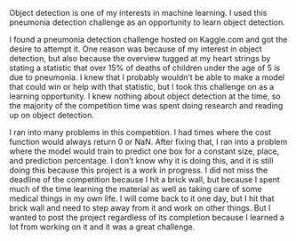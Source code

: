 Object detection is one of my interests in machine learning. I used this pneumonia detection challenge as an opportunity to learn object detection.


I found a pneumonia detection challenge hosted on Kaggle.com and got the desire to attempt it. One reason was because of my interest in object detection, but also because the overview tugged at my heart strings by stating a statistic that over 15% of deaths of children under the age of 5 is due to pneumonia. I knew that I probably wouldn’t be able to make a model that could win or help with that statistic, but I took this challenge on as a learning opportunity. I knew nothing about object detection at the time, so the majority of the competition time was spent doing research and reading up on object detection.

I ran into many problems in this competition. I had times where the cost function would always return 0 or NaN. After fixing that, I ran into a problem where the model would train to predict one box for a constant size, place, and prediction percentage. I don’t know why it is doing this, and it is still doing this because this project is a work in progress. I did not miss the deadline of the competition because I hit a brick wall, but because I spent much of the time learning the material as well as taking care of some medical things in my own life. I will come back to it one day, but I hit that brick wall and need to step away from it and work on other things. But I wanted to post the project regardless of its completion because I learned a lot from working on it and it was a great challenge.

